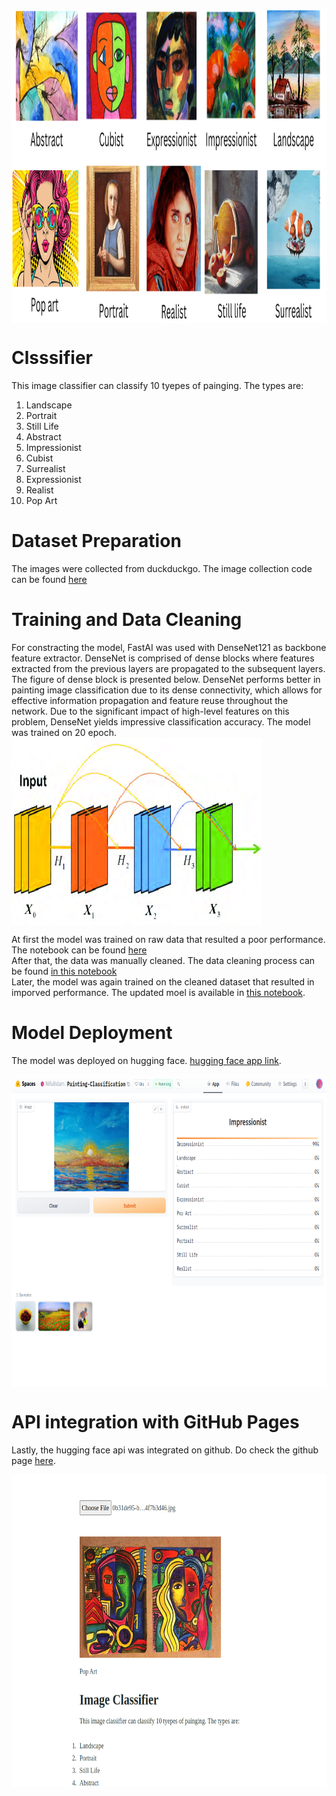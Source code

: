 
<img align="center" height="500px" width="1000px" src="https://github.com/NifulIslam/Painting-Classifier/blob/main/photos/SamplePaintings.png" alt="Hugging face">

# Clsssifier
This image classifier can classify 10 tyepes of painging. The types are: <br>
1. Landscape
2. Portrait
3. Still Life
4. Abstract
5. Impressionist
6. Cubist
7. Surrealist
8. Expressionist
9. Realist
10. Pop Art
# Dataset Preparation
The images were collected from duckduckgo. The image collection code can be found [here](https://www.kaggle.com/code/naifislam/download-image-from-duckduckgo)
# Training and Data Cleaning
For constracting the model, FastAI was used with DenseNet121 as backbone feature extractor. DenseNet is comprised of dense blocks where features extracted from the previous layers are propagated to the subsequent layers. The figure of dense block is presented below. DenseNet performs better in painting image classification due to its dense connectivity, which allows for effective information propagation and feature reuse throughout the network. Due to the significant impact of high-level features on this problem, DenseNet yields impressive classification accuracy. The model was trained on 20 epoch. <br>
<img align="center" height="300px" width="400px" src="https://raw.githubusercontent.com/NifulIslam/Painting-Classifier/main/photos/densenet.png" alt="Dense block">

At first the model was trained on raw data that resulted a poor performance. The notebook can be found [here](https://www.kaggle.com/code/naifislam/painting-classification-with-fastai?scriptVersionId=135915170) <br>
After that, the data was manually cleaned. The data cleaning process can be found [in this notebook](https://github.com/NifulIslam/Painting-Classifier/blob/main/notebooks/Data%20Clean.ipynb) <br>
Later, the model was again trained on the cleaned dataset that resulted in imporved performance. The updated moel is available in [this notebook](https://www.kaggle.com/code/naifislam/painting-classification-with-fastai?scriptVersionId=136266989).

# Model Deployment
The model was deployed on hugging face. [hugging face app link](https://huggingface.co/spaces/NifulIslam/Painting-Classification). 

<img align="center" height="500px" width="800px" src="https://github.com/NifulIslam/Painting-Classifier/blob/main/photos/hugging-face.png" alt="Hugging face">

# API integration with GitHub Pages
Lastly, the hugging face api was integrated on github. Do check the github page [here](https://nifulislam.github.io/Painting-Classifier/).

<img align="center" height="500px" width="900px" src="https://github.com/NifulIslam/Painting-Classifier/blob/main/photos/github.png" alt="Github Page">

